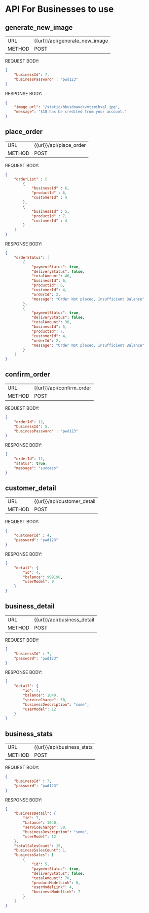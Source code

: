 # API For Businesses to use

## generate_new_image
<table>
    <tr>
        <td>URL</td>
        <td>{{url}}/api/generate_new_image</td>
    </tr>
    <tr>
        <td>METHOD</td>
        <td>POST</td>
    </tr>
</table>

REQUEST BODY:
```json
{
    "businessId": 7,
    "businessPassword" : "pwd123"
}
```
RESPONSE BODY:
```json
{
    "image_url": "/static/hkusdnauckvmtzmihsql.jpg",
    "message": "$10 has be credited from your account."
}
```

## place_order
<table>
    <tr>
        <td>URL</td>
        <td>{{url}}/api/place_order</td>
    </tr>
    <tr>
        <td>METHOD</td>
        <td>POST</td>
    </tr>
</table> 

REQUEST BODY:
```json
{
    "orderList" : [
        {
            "businessId" : 6,
            "productId" : 6,
            "customerId" : 4
        },
        {
            "businessId" : 5,
            "productId" : 7,
            "customerId" : 4
        }
    ]
}
```
RESPONSE BODY:
```json
{
    "orderStatus": [
        {
            "paymentStatus": true,
            "deliveryStatus": false,
            "totalAmount": 40,
            "businessId": 6,
            "productId": 6,
            "customerId": 4,
            "orderId": 2,
            "message": "Order Not placed, Insufficient Balance"
        },
        {
            "paymentStatus": true,
            "deliveryStatus": false,
            "totalAmount": 30,
            "businessId": 5,
            "productId": 7,
            "customerId": 4,
            "orderId": 2,
            "message": "Order Not placed, Insufficient Balance"
        }
    ]
}
```

## confirm_order
<table>
    <tr>
        <td>URL</td>
        <td>{{url}}/api/confirm_order</td>
    </tr>
    <tr>
        <td>METHOD</td>
        <td>POST</td>
    </tr>
</table> 

REQUEST BODY:
```json
{
    "orderId": 12,
    "businessId": 5,
    "businessPassword" : "pwd123"
}
```
RESPONSE BODY:
```json
{
    "orderId": 12,
    "status": true,
    "message": "success"
}
```

## customer_detail
<table>
    <tr>
        <td>URL</td>
        <td>{{url}}/api/customer_detail</td>
    </tr>
    <tr>
        <td>METHOD</td>
        <td>POST</td>
    </tr>
</table>

REQUEST BODY:
```json
{
    "customerId" : 4,
    "password": "pwd123"
}
```
RESPONSE BODY:
```json
{
    "detail": {
        "id": 4,
        "balance": 999190,
        "userModel": 9
    }
}
```

## business_detail
<table>
    <tr>
        <td>URL</td>
        <td> {{url}}/api/business_detail</td>
    </tr>
    <tr>
        <td>METHOD</td>
        <td>POST</td>
    </tr>
</table>

REQUEST BODY:
```json
{
    "businessId" : 7,
    "password": "pwd123"
}
```
RESPONSE BODY:
```json
{
    "detail": {
        "id": 7,
        "balance": 1040,
        "serviceCharge": 50,
        "businessDescription": "some",
        "userModel": 12
    }
}
```

## business_stats
<table>
    <tr>
        <td>URL</td>
        <td>{{url}}/api/business_stats</td>
    </tr>
    <tr>
        <td>METHOD</td>
        <td>POST</td>
    </tr>
</table>

REQUEST BODY:
```json
{
    "businessId" : 7,
    "password": "pwd123"
}
```
RESPONSE BODY:
```json
{
    "businessDetail": {
        "id": 7,
        "balance": 1040,
        "serviceCharge": 50,
        "businessDescription": "some",
        "userModel": 12
    },
    "totalSalesCount": 15,
    "businessSalesCount": 1,
    "businessSales": [
        {
            "id": 5,
            "paymentStatus": true,
            "deliveryStatus": false,
            "totalAmount": 70,
            "productModelLink": 6,
            "userModelLink": 4,
            "businessModelLink": 7
        }
    ]
}
```